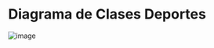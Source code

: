 # Diagrama de Clases Deportes
![image](https://github.com/user-attachments/assets/ebeac410-bf42-473c-8133-0d230596106a)
